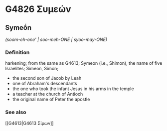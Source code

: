 # G4826 Συμεών

## Symeṓn

_(soom-eh-one' | soo-meh-ONE | syoo-may-ONE)_

### Definition

harkening; from the same as G4613; Symeon (i.e., Shimon), the name of five Israelites; Simeon, Simon; 

- the second son of Jacob by Leah
- one of Abraham's descendants
- the one who took the infant Jesus in his arms in the temple
- a teacher at the church of Antioch
- the original name of Peter the apostle

### See also

[[G4613|G4613 Σίμων]]
